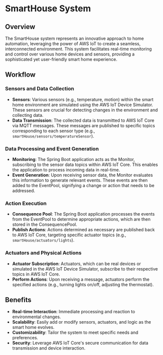 # SmartHouse System

## Overview

The SmartHouse system represents an innovative approach to home automation, leveraging the power of AWS IoT to create a seamless, interconnected environment. This system facilitates real-time monitoring and control over various home devices and sensors, providing a sophisticated yet user-friendly smart home experience.

## Workflow

### Sensors and Data Collection

- **Sensors**: Various sensors (e.g., temperature, motion) within the smart home environment are simulated using the AWS IoT Device Simulator. These sensors are crucial for detecting changes in the environment and collecting data.
- **Data Transmission**: The collected data is transmitted to AWS IoT Core via MQTT messages. These messages are published to specific topics corresponding to each sensor type (e.g., `smartHouse/sensors/temperatureSensor`).

### Data Processing and Event Generation

- **Monitoring**: The Spring Boot application acts as the Monitor, subscribing to the sensor data topics within AWS IoT Core. This enables the application to process incoming data in real-time.
- **Event Generation**: Upon receiving sensor data, the Monitor evaluates this information to generate relevant events. These events are then added to the EventPool, signifying a change or action that needs to be addressed.

### Action Execution

- **Consequence Pool**: The Spring Boot application processes the events from the EventPool to determine appropriate actions, which are then stored in the ConsequencePool.
- **Publish Actions**: Actions determined as necessary are published back to AWS IoT Core, targeting specific actuator topics (e.g., `smartHouse/actuators/lights`).

### Actuators and Physical Actions

- **Actuator Subscription**: Actuators, which can be real devices or simulated in the AWS IoT Device Simulator, subscribe to their respective topics in AWS IoT Core.
- **Perform Actions**: Upon receiving a message, actuators perform the specified actions (e.g., turning lights on/off, adjusting the thermostat).

## Benefits

- **Real-time Interaction**: Immediate processing and reaction to environmental changes.
- **Scalability**: Easily add or modify sensors, actuators, and logic as the smart home evolves.
- **Customizability**: Tailor the system to meet specific needs and preferences.
- **Security**: Leverage AWS IoT Core's secure communication for data transmission and device interaction.

